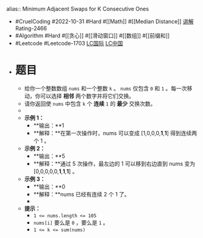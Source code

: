 alias:: Minimum Adjacent Swaps for K Consecutive Ones

- #CruelCoding #2022-10-31 #Hard #[[Math]] #[[Median Distance]] [讲解](https://youtu.be/Il5sSd-AReI) Rating-2466
- #Algorithm #Hard #[[贪心]] #[[滑动窗口]] #[[数组]] #[[前缀和]]
- #Leetcode #Leetcode-1703 [LC国际](https://leetcode.com/problems/minimum-adjacent-swaps-for-k-consecutive-ones/) [LC中国](https://leetcode.cn/problems/minimum-adjacent-swaps-for-k-consecutive-ones/)
- # 题目
	- 给你一个整数数组 `nums` 和一个整数 `k` 。 `nums` 仅包含 `0` 和 `1` 。每一次移动，你可以选择 **相邻** 两个数字并将它们交换。
	- 请你返回使 `nums` 中包含 `k` 个 **连续** `1` 的 **最少** 交换次数。
	-
	- **示例 1：**
		- **输出：**1
		- **解释：**在第一次操作时，nums 可以变成 [1,0,0,0,**1**,**1**] 得到连续两个 1 。
	- **示例 2：**
		- **输出：**5
		- **解释：**通过 5 次操作，最左边的 1 可以移到右边直到 nums 变为 [0,0,0,0,0,**1**,**1**,**1**] 。
	- **示例 3：**
		- **输出：**0
		- **解释：**nums 已经有连续 2 个 1 了。
		-
	- **提示：**
		- `1 <= nums.length <= 105`
		- `nums[i]` 要么是 `0` ，要么是 `1` 。
		- `1 <= k <= sum(nums)`